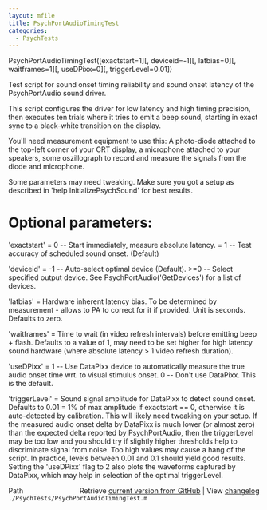 ```yaml
---
layout: mfile
title: PsychPortAudioTimingTest
categories:
  - PsychTests
---
```


PsychPortAudioTimingTest\(\[exactstart=1\]\[, deviceid=\-1\]\[, latbias=0\]\[, waitframes=1\]\[, useDPixx=0\]\[, triggerLevel=0.01\]\)

Test script for sound onset timing reliability and sound onset
latency of the PsychPortAudio sound driver.

This script configures the driver for low latency and high timing
precision, then executes ten trials where it tries to emit a beep sound,
starting in exact sync to a black\-white transition on the display.

You'll need measurement equipment to use this: A photo\-diode attached to
the top\-left corner of your CRT display, a microphone attached to your
speakers, some oszillograph to record and measure the signals from the
diode and microphone.

Some parameters may need tweaking. Make sure you got a setup as described
in 'help InitializePsychSound' for best results.

# Optional parameters:

'exactstart' = 0 \-\- Start immediately, measure absolute latency.
             = 1 \-\- Test accuracy of scheduled sound onset. \(Default\)

'deviceid'   = \-1 \-\- Auto\-select optimal device \(Default\).
            \>=0   \-\- Select specified output device. See
                     PsychPortAudio\('GetDevices'\) for a list of devices.

'latbias'    = Hardware inherent latency bias. To be determined by
               measurement \- allows to PA to correct for it if provided.
               Unit is seconds. Defaults to zero.

'waitframes' = Time to wait \(in video refresh intervals\) before emitting beep \+ flash.
               Defaults to a value of 1, may need to be set higher for
               high latency sound hardware \(where absolute latency \> 1
               video refresh duration\).

'useDPixx'   = 1 \-\- Use DataPixx device to automatically measure the true
                    audio onset time wrt. to visual stimulus onset.
               0 \-\- Don't use DataPixx. This is the default.

'triggerLevel' = Sound signal amplitude for DataPixx to detect sound
                 onset. Defaults to 0.01 = 1% of max amplitude if
                 exactstart == 0, otherwise it is auto\-detected by
                 calibration. This will likely need tweaking on your
                 setup. If the measured audio onset delta by DataPixx is
                 much lower \(or almost zero\) than the expected delta
                 reported by PsychPortAudio, then the triggerLevel may be
                 too low and you should try if slightly higher thresholds
                 help to discriminate signal from noise. Too high values
                 may cause a hang of the script. In practice, levels
                 between 0.01 and 0.1 should yield good results. Setting
                 the 'useDPixx' flag to 2 also plots the waveforms
                 captured by DataPixx, which may help in selection of the
                 optimal triggerLevel.



<div class="code_header" style="text-align:right;">
  <span style="float:left;">Path&nbsp;&nbsp;</span> <span class="counter">Retrieve <a href=
  "https://raw.github.com/Psychtoolbox-3/Psychtoolbox-3/beta/./PsychTests/PsychPortAudioTimingTest.m">current version from GitHub</a> | View <a href=
  "https://github.com/Psychtoolbox-3/Psychtoolbox-3/commits/beta/./PsychTests/PsychPortAudioTimingTest.m">changelog</a></span>
</div>
<div class="code">
  <code>./PsychTests/PsychPortAudioTimingTest.m</code>
</div>
